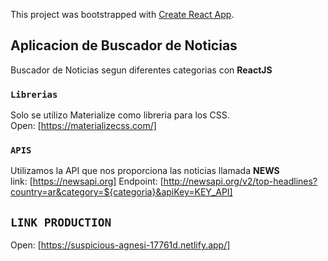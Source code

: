 This project was bootstrapped with [Create React App](https://github.com/facebook/create-react-app).

## Aplicacion de Buscador de Noticias

Buscador de Noticias segun diferentes categorias con **ReactJS**

### `Librerias`

Solo se utilizo Materialize como libreria para los CSS.<br />
Open: [https://materializecss.com/]

### `APIS`

Utilizamos la API que nos proporciona las noticias llamada **NEWS**<br />
link: [https://newsapi.org]
Endpoint: [http://newsapi.org/v2/top-headlines?country=ar&category=${categoria}&apiKey=KEY_API]

## `LINK PRODUCTION`

Open: [https://suspicious-agnesi-17761d.netlify.app/]